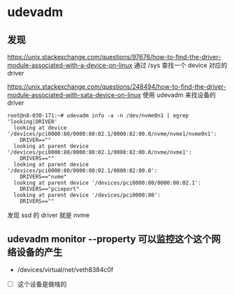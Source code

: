 # udevadm

## 发现
https://unix.stackexchange.com/questions/97676/how-to-find-the-driver-module-associated-with-a-device-on-linux
通过 /sys 查找一个 device 对应的 driver

https://unix.stackexchange.com/questions/248494/how-to-find-the-driver-module-associated-with-sata-device-on-linux
使用 udevadm 来找设备的 driver
```plain
root@n8-030-171:~# udevadm info -a -n /dev/nvme0n1 | egrep 'looking|DRIVER'
  looking at device '/devices/pci0000:80/0000:80:02.1/0000:82:00.0/nvme/nvme1/nvme0n1':
    DRIVER==""
  looking at parent device '/devices/pci0000:80/0000:80:02.1/0000:82:00.0/nvme/nvme1':
    DRIVERS==""
  looking at parent device '/devices/pci0000:80/0000:80:02.1/0000:82:00.0':
    DRIVERS=="nvme"
  looking at parent device '/devices/pci0000:80/0000:80:02.1':
    DRIVERS=="pcieport"
  looking at parent device '/devices/pci0000:80':
    DRIVERS==""
```
发现 ssd 的 driver 就是 nvme

## udevadm monitor --property 可以监控这个这个网络设备的产生

- /devices/virtual/net/veth8384c0f

- [  ] 这个设备是做啥的
